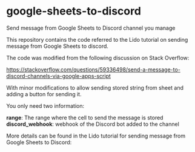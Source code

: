 # google-sheets-to-discord
Send message from Google Sheets to Discord channel you manage

This repository contains the code referred to the Lido tutorial on sending message from Google Sheets to discord. 

The code was modified from the following discussion on Stack Overflow:

https://stackoverflow.com/questions/59336498/send-a-message-to-discord-channels-via-google-apps-script

With minor modifications to allow sending stored string from sheet and adding a button for sending it.

You only need two information:

**range**: The range where the cell to send the message is stored
**discord_webhook**: webhook of the Discord bot added to the channel

More details can be found in the Lido tutorial for sending message from Google Sheets to Discord:
